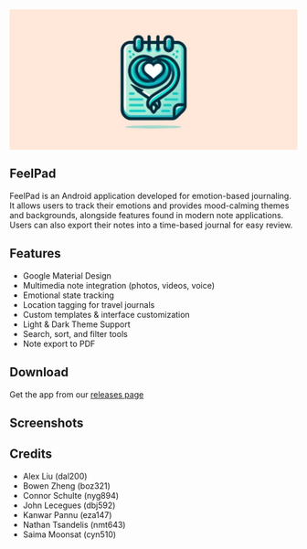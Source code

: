<div align="center">

<img width="" src="images_readme/feelpad-wide.jpg" alt="FeelPad" align="center">

<div align="left">

## FeelPad
FeelPad is an Android application developed for emotion-based journaling. It allows users to track their emotions and provides mood-calming themes and backgrounds, alongside features found in modern note applications. Users can also export their notes into a time-based journal for easy review.

## Features

* Google Material Design
* Multimedia note integration (photos, videos, voice)
* Emotional state tracking
* Location tagging for travel journals
* Custom templates & interface customization
* Light & Dark Theme Support
* Search, sort, and filter tools
* Note export to PDF

## Download
Get the app from our [releases page](https://github.com/lecegues/FeelPad/releases) 

## Screenshots

## Credits
- Alex Liu (dal200)
- Bowen Zheng (boz321)
- Connor Schulte (nyg894)
- John Lecegues (dbj592)
- Kanwar Pannu (eza147)
- Nathan Tsandelis (nmt643)
- Saima Moonsat (cyn510)
